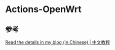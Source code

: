 # Actions-OpenWrt
## 参考
[Read the details in my blog (in Chinese) | 中文教程](https://p3terx.com/archives/build-openwrt-with-github-actions.html)
